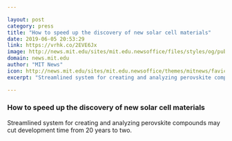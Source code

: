 ```yaml
---

layout: post
category: press
title: "How to speed up the discovery of new solar cell materials"
date: 2019-06-05 20:53:29
link: https://vrhk.co/2EVE6Jx
image: http://news.mit.edu/sites/mit.edu.newsoffice/files/styles/og/public/images/2019/MIT-AI-Solar.jpg
domain: news.mit.edu
author: "MIT News"
icon: http://news.mit.edu/sites/mit.edu.newsoffice/themes/mitnews/favicon.ico
excerpt: "Streamlined system for creating and analyzing perovskite compounds may cut development time from 20 years to two."

---
```


### How to speed up the discovery of new solar cell materials

Streamlined system for creating and analyzing perovskite compounds may cut development time from 20 years to two.